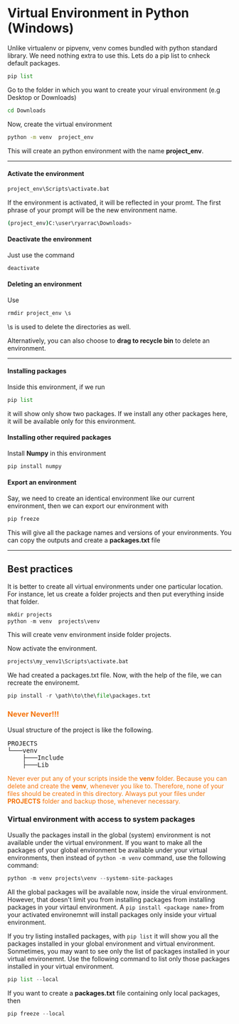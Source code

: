 # Virtual Environment in Python (Windows)
    
Unlike virtualenv or pipvenv, venv comes bundled with python standard library. We need nothing extra to use this. 
Lets do a pip list to cnheck default packages.

```py
pip list
```
Go to the folder in which you want to create your virual environment (e.g Desktop or Downloads)

```sh
cd Downloads
```

Now, create the virtual environment

```sh
python -m venv  project_env
```
This will create an python environment with the name **project_env**.

---
#### Activate the environment

```sh
project_env\Scripts\activate.bat
```

If the environment is activated, it will be reflected in your promt. The first phrase of your prompt will be the new environment name.

```sh
(project_env)C:\user\ryarrac\Downloads>
```

#### Deactivate the environment

Just use the command

```py
deactivate
```

#### Deleting an environment

Use

```py
rmdir project_env \s
```
\s is used to delete the directories as well.

Alternatively, you can also choose to **drag to recycle bin** to delete an environment.

---

#### Installing packages

Inside this environment, if we run 
```py
pip list
```
it will show only show two packages. If we install any other packages here, it will be available only for this environment. 

#### Installing other required packages

Install **Numpy** in this environment

```py
pip install numpy
```

#### Export an environment

Say, we need to create an identical environment like our current environment, then we can export our environment with 

```py
pip freeze
```

This will give all the package names and versions of your environments. You can copy the outputs and create a **packages.txt** file 


---
## Best practices

It is better to create all virtual environments under one particular location. For instance, let us create a folder projects and then put everything inside that folder.

```py
mkdir projects
python -m venv  projects\venv
```
This will create venv environment inside folder projects.

Now activate the environment. 

```py
projects\my_venv1\Scripts\activate.bat
```
We had created a packages.txt file. Now, with the help of the file, we can recreate the environemt.

```py
pip install -r \path\to\the\file\packages.txt
```

<h3><span style="color:#f5730a">Never Never!!!</span></h3>

Usual structure of the project is like the following.
<pre>
PROJECTS
└───venv
    ├───Include
    ├───Lib
</pre>

<span style="color:#f5730a">Never ever put any of your scripts inside the **venv** folder. Because you can delete and create the **venv**, whenever you like to. Therefore, none of your files should be created in this directory. Always put your files under **PROJECTS** folder and backup those, whenever necessary.
</span>



### Virtual environment with access to system packages

Usually the packages install in the global (system) environment is not available under the virtual environment. If you want to make all the packages of your global environment be available under your virtual environments, then instead of `python -m venv` command, use the following command: 

```py
python -m venv projects\venv --systemn-site-packages
```

All the global packages will be available now, inside the virual environment. However, that doesn't limit you from installing packages from installing packages in your virtaul environment. A `pip install <package name>` from your activated environemnt will install packages only inside your virtual environment. 

If you try listing installed packages, with `pip list` it will show you all the packages installed in your global environment and virtual environment. Sonmetimes, you may want to see only the list of packages installed in your virtual environemnt. Use the following command to list only those packages installed in your virtual environment.

```py
pip list --local
```

If you want to create a **packages.txt** file containing only local packages, then

```py
pip freeze --local
```
